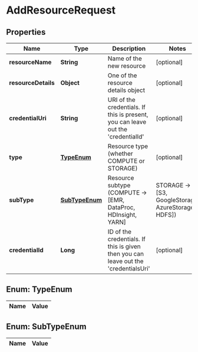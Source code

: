 
# AddResourceRequest

## Properties
Name | Type | Description | Notes
------------ | ------------- | ------------- | -------------
**resourceName** | **String** | Name of the new resource |  [optional]
**resourceDetails** | **Object** | One of the resource details object |  [optional]
**credentialUri** | **String** | URI of the credentials. If this is present, you can leave out the &#39;credentialId&#39; |  [optional]
**type** | [**TypeEnum**](#TypeEnum) | Resource type (whether COMPUTE or STORAGE) |  [optional]
**subType** | [**SubTypeEnum**](#SubTypeEnum) | Resource subtype (COMPUTE -&gt; [EMR, DataProc, HDInsight, YARN] | STORAGE -&gt; [S3, GoogleStorage, AzureStorage, HDFS]) |  [optional]
**credentialId** | **Long** | ID of the credentials. If this is given then you can leave out the &#39;credentialsUri&#39; |  [optional]


<a name="TypeEnum"></a>
## Enum: TypeEnum
Name | Value
---- | -----


<a name="SubTypeEnum"></a>
## Enum: SubTypeEnum
Name | Value
---- | -----



